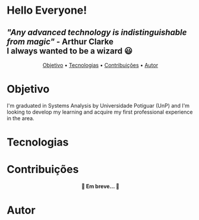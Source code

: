 # Hello Everyone!

## <i>"Any advanced technology is indistinguishable from magic"</i> - Arthur Clarke </br> I always wanted to be a wizard 😃

<p align="center">
 <a href="#objetivo">Objetivo</a> •
 <a href="#tecnologias">Tecnologias</a> • 
 <a href="#contribuicoes">Contribuições</a> • 
 <a href="#autor">Autor</a>
</p>

# Objetivo
<p>I'm graduated in Systems Analysis by Universidade Potiguar (UnP) and I'm looking to develop my learning and acquire my first professional experience in the area.</p>

# Tecnologias
<p></p>

# Contribuições
<h4 align="center"> 
	🚧  Em breve...  🚧
</h4>

# Autor

